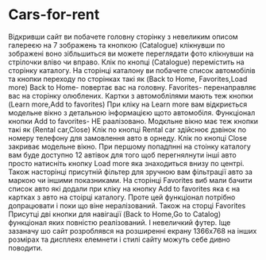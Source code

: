 # Cars-for-rent
Відкривши сайт ви побачете головну сторінку з невеликим описом галереєю на 7 зображень та кнопкою (Catalogue)
клікнувши по зображені воно зібльшиться ви можете переглядати фото клікнувши на стрілочки вліво чи вправо.
Клік по кнопці (Catalogue) перемістить на сторінку каталогу.
На сторінці каталону ви побачете список автомобілів та кнопки переходу по сторінках такі як (Back to Home, Favorites,Load more)
Back to Home- повертає вас на головну.
Favorites- перенаправляє вас на сторінку олюблених.
Картки з автомоблілями мають теж кнопки (Learn more,Add to favorites)
При кліку на Learn more вам відкриється модельне вікно з детальною інформацією щото автомобіля.
Функціонал кнопки Add to favorites- НЕ раалізовано.
Модкльне вікно має теж кнопки такі як (Rental car,Close)
Клік по кнопці Rental car здійснює дзвінок по номеру телефону для замовлення авто в орнеду.
Клік по кнопці Close закриває модельне вікно.
При першому попадпнні на стоінку каталогу вам буде доступно 12 автівок для того щоб перегнялнути інші авто просто натисніть кнопку Load more яка знаходиться внизу по центрі.
Також насторінці присутній фільтер для зручною вам фільтрації авто за маркою чи іншими показниками.
На сторінці Favorites виб мали бачити список авто які додали при кліку на кнопку Add to favorites яка є на картках з авто на стоірці каталогу. Проте цей функціонал потрібно допрацювати і поки що віне нералізований.
Також на сторці Favorites Присутці дві кнопки для навігації (Back to Home,Go to Catalog) функціонал яких повністю реалізований. І невеличкий футер.
Іще зазаначу шо сайт розроблявся на розширенні екрану 1366х768 на інших розмірах та дисплеях елемнети і стилі сайту можуть себе дивно поводити.
